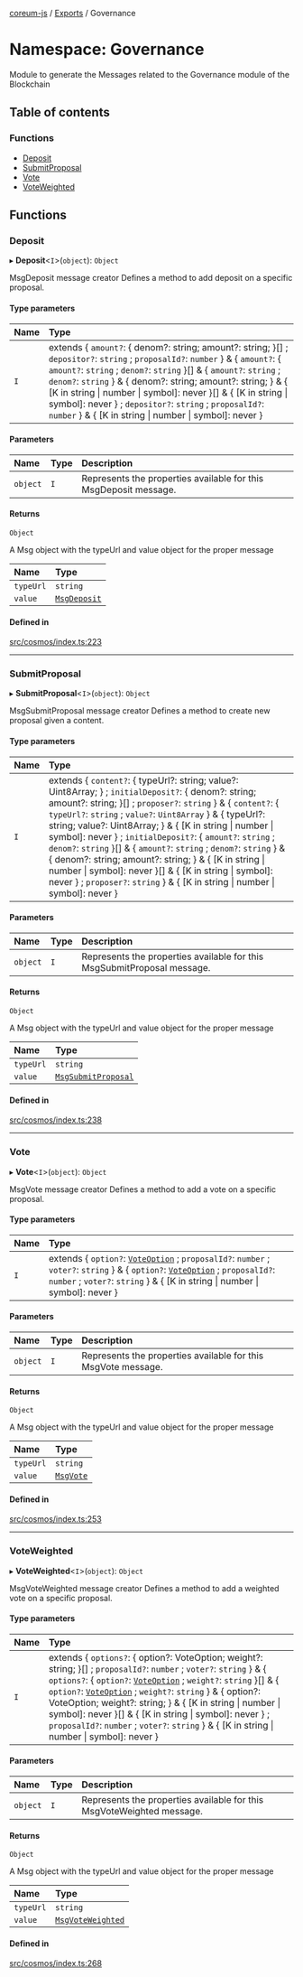 [coreum-js](../README.md) / [Exports](../modules.md) / Governance

# Namespace: Governance

Module to generate the Messages related to the Governance module of the Blockchain

## Table of contents

### Functions

- [Deposit](Governance.md#deposit)
- [SubmitProposal](Governance.md#submitproposal)
- [Vote](Governance.md#vote)
- [VoteWeighted](Governance.md#voteweighted)

## Functions

### Deposit

▸ **Deposit**<`I`\>(`object`): `Object`

MsgDeposit message creator
Defines a method to add deposit on a specific proposal.

#### Type parameters

| Name | Type |
| :------ | :------ |
| `I` | extends { `amount?`: { denom?: string; amount?: string; }[] ; `depositor?`: `string` ; `proposalId?`: `number`  } & { `amount?`: { `amount?`: `string` ; `denom?`: `string`  }[] & { `amount?`: `string` ; `denom?`: `string`  } & { denom?: string; amount?: string; } & { [K in string \| number \| symbol]: never }[] & { [K in string \| symbol]: never } ; `depositor?`: `string` ; `proposalId?`: `number`  } & { [K in string \| number \| symbol]: never } |

#### Parameters

| Name | Type | Description |
| :------ | :------ | :------ |
| `object` | `I` | Represents the properties available for this MsgDeposit message. |

#### Returns

`Object`

A Msg object with the typeUrl and value object for the proper message

| Name | Type |
| :------ | :------ |
| `typeUrl` | `string` |
| `value` | [`MsgDeposit`](internal_.md#msgdeposit) |

#### Defined in

[src/cosmos/index.ts:223](https://github.com/PyramydLabs/coreum-js/blob/cea84df/src/cosmos/index.ts#L223)

___

### SubmitProposal

▸ **SubmitProposal**<`I`\>(`object`): `Object`

MsgSubmitProposal message creator
Defines a method to create new proposal given a content.

#### Type parameters

| Name | Type |
| :------ | :------ |
| `I` | extends { `content?`: { typeUrl?: string; value?: Uint8Array; } ; `initialDeposit?`: { denom?: string; amount?: string; }[] ; `proposer?`: `string`  } & { `content?`: { `typeUrl?`: `string` ; `value?`: `Uint8Array`  } & { typeUrl?: string; value?: Uint8Array; } & { [K in string \| number \| symbol]: never } ; `initialDeposit?`: { `amount?`: `string` ; `denom?`: `string`  }[] & { `amount?`: `string` ; `denom?`: `string`  } & { denom?: string; amount?: string; } & { [K in string \| number \| symbol]: never }[] & { [K in string \| symbol]: never } ; `proposer?`: `string`  } & { [K in string \| number \| symbol]: never } |

#### Parameters

| Name | Type | Description |
| :------ | :------ | :------ |
| `object` | `I` | Represents the properties available for this MsgSubmitProposal message. |

#### Returns

`Object`

A Msg object with the typeUrl and value object for the proper message

| Name | Type |
| :------ | :------ |
| `typeUrl` | `string` |
| `value` | [`MsgSubmitProposal`](internal_.md#msgsubmitproposal) |

#### Defined in

[src/cosmos/index.ts:238](https://github.com/PyramydLabs/coreum-js/blob/cea84df/src/cosmos/index.ts#L238)

___

### Vote

▸ **Vote**<`I`\>(`object`): `Object`

MsgVote message creator
Defines a method to add a vote on a specific proposal.

#### Type parameters

| Name | Type |
| :------ | :------ |
| `I` | extends { `option?`: [`VoteOption`](../enums/internal_.VoteOption.md) ; `proposalId?`: `number` ; `voter?`: `string`  } & { `option?`: [`VoteOption`](../enums/internal_.VoteOption.md) ; `proposalId?`: `number` ; `voter?`: `string`  } & { [K in string \| number \| symbol]: never } |

#### Parameters

| Name | Type | Description |
| :------ | :------ | :------ |
| `object` | `I` | Represents the properties available for this MsgVote message. |

#### Returns

`Object`

A Msg object with the typeUrl and value object for the proper message

| Name | Type |
| :------ | :------ |
| `typeUrl` | `string` |
| `value` | [`MsgVote`](internal_.md#msgvote) |

#### Defined in

[src/cosmos/index.ts:253](https://github.com/PyramydLabs/coreum-js/blob/cea84df/src/cosmos/index.ts#L253)

___

### VoteWeighted

▸ **VoteWeighted**<`I`\>(`object`): `Object`

MsgVoteWeighted message creator
Defines a method to add a weighted vote on a specific proposal.

#### Type parameters

| Name | Type |
| :------ | :------ |
| `I` | extends { `options?`: { option?: VoteOption; weight?: string; }[] ; `proposalId?`: `number` ; `voter?`: `string`  } & { `options?`: { `option?`: [`VoteOption`](../enums/internal_.VoteOption.md) ; `weight?`: `string`  }[] & { `option?`: [`VoteOption`](../enums/internal_.VoteOption.md) ; `weight?`: `string`  } & { option?: VoteOption; weight?: string; } & { [K in string \| number \| symbol]: never }[] & { [K in string \| symbol]: never } ; `proposalId?`: `number` ; `voter?`: `string`  } & { [K in string \| number \| symbol]: never } |

#### Parameters

| Name | Type | Description |
| :------ | :------ | :------ |
| `object` | `I` | Represents the properties available for this MsgVoteWeighted message. |

#### Returns

`Object`

A Msg object with the typeUrl and value object for the proper message

| Name | Type |
| :------ | :------ |
| `typeUrl` | `string` |
| `value` | [`MsgVoteWeighted`](internal_.md#msgvoteweighted) |

#### Defined in

[src/cosmos/index.ts:268](https://github.com/PyramydLabs/coreum-js/blob/cea84df/src/cosmos/index.ts#L268)
